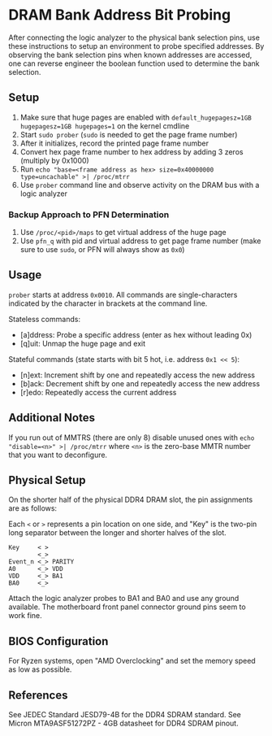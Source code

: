 # DRAM Bank Address Bit Probing
After connecting the logic analyzer to the physical bank selection pins, use
these instructions to setup an environment to probe specified addresses. By
observing the bank selection pins when known addresses are accessed, one can
reverse engineer the boolean function used to determine the bank selection.

## Setup
1. Make sure that huge pages are enabled with `default_hugepagesz=1GB hugepagesz=1GB hugepages=1` on the kernel cmdline
2. Start `sudo prober` (`sudo` is needed to get the page frame number)
3. After it initializes, record the printed page frame number
4. Convert hex page frame number to hex address by adding 3 zeros (multiply by 0x1000)
5. Run `echo "base=<frame address as hex> size=0x40000000 type=uncachable" >| /proc/mtrr`
6. Use `prober` command line and observe activity on the DRAM bus with a logic analyzer

### Backup Approach to PFN Determination
1. Use `/proc/<pid>/maps` to get virtual address of the huge page
2. Use `pfn_q` with pid and virtual address to get page frame number (make sure to use `sudo`, or PFN will always show as `0x0`)

## Usage
`prober` starts at address `0x0010`. All commands are single-characters indicated by the
character in brackets at the command line.

Stateless commands:
- [a]ddress: Probe a specific address (enter as hex without leading 0x)
- [q]uit: Unmap the huge page and exit

Stateful commands (state starts with bit 5 hot, i.e. address `0x1 << 5`):
- [n]ext: Increment shift by one and repeatedly access the new address
- [b]ack: Decrement shift by one and repeatedly access the new address
- [r]edo: Repeatedly access the current address

## Additional Notes
If you run out of MMTRS (there are only 8) disable unused ones with
`echo "disable=<n>" >| /proc/mtrr` where `<n>` is the zero-base MMTR number
that you want to deconfigure.

## Physical Setup
On the shorter half of the physical DDR4 DRAM slot, the pin assignments are as
follows:

Each `<` or `>` represents a pin location on one side, and "Key" is the
two-pin long separator between the longer and shorter halves of the slot.

```      _
Key     < >
        <_>
Event_n <_> PARITY
A0      <_> VDD
VDD     <_> BA1
BA0     <_>
```

Attach the logic analyzer probes to BA1 and BA0 and use any ground available.
The motherboard front panel connector ground pins seem to work fine.

## BIOS Configuration
For Ryzen systems, open "AMD Overclocking" and set the memory speed as low as possible.

## References
See JEDEC Standard JESD79-4B for the DDR4 SDRAM standard.
See Micron MTA9ASF51272PZ - 4GB datasheet for DDR4 SDRAM pinout.
